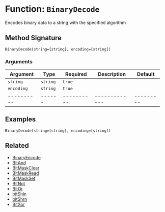 [comment]: # (Note: This documentation is generated dynamically in the build process.  To modify the contents, change the javadoc on the _invoke method of the BIF class)

# Function: `BinaryDecode`

Encodes binary data to a string with the specified algorithm

## Method Signature
```
BinaryDecode(string=[string], encoding=[string])
```
### Arguments

| Argument | Type | Required | Description | Default |
|----------|------|----------|-------------|---------|
| `string` | `string` | `true` |  | |
| `encoding` | `string` | `true` |  | |
|----------|------|----------|-------------|---------|



## Examples

```
BinaryDecode(string=[string], encoding=[string])
```

## Related
  * [BinaryEncode](BinaryEncode.md)
  * [BitAnd](BitAnd.md)
  * [BitMaskClear](BitMaskClear.md)
  * [BitMaskRead](BitMaskRead.md)
  * [BitMaskSet](BitMaskSet.md)
  * [BitNot](BitNot.md)
  * [BitOr](BitOr.md)
  * [bitShln](bitShln.md)
  * [bitShrn](bitShrn.md)
  * [BitXor](BitXor.md)
